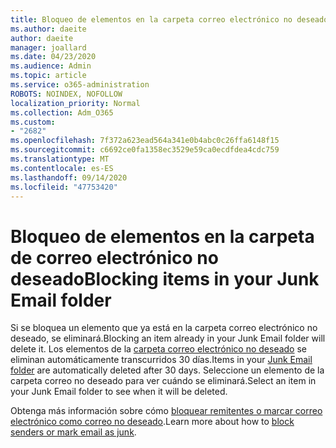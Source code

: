 ```yaml
---
title: Bloqueo de elementos en la carpeta correo electrónico no deseado
ms.author: daeite
author: daeite
manager: joallard
ms.date: 04/23/2020
ms.audience: Admin
ms.topic: article
ms.service: o365-administration
ROBOTS: NOINDEX, NOFOLLOW
localization_priority: Normal
ms.collection: Adm_O365
ms.custom:
- "2682"
ms.openlocfilehash: 7f372a623ead564a341e0b4abc0c26ffa6148f15
ms.sourcegitcommit: c6692ce0fa1358ec3529e59ca0ecdfdea4cdc759
ms.translationtype: MT
ms.contentlocale: es-ES
ms.lasthandoff: 09/14/2020
ms.locfileid: "47753420"
---
```

# <a name="blocking-items-in-your-junk-email-folder"></a><span data-ttu-id="45211-102">Bloqueo de elementos en la carpeta de correo electrónico no deseado</span><span class="sxs-lookup"><span data-stu-id="45211-102">Blocking items in your Junk Email folder</span></span>

<span data-ttu-id="45211-103">Si se bloquea un elemento que ya está en la carpeta correo electrónico no deseado, se eliminará.</span><span class="sxs-lookup"><span data-stu-id="45211-103">Blocking an item already in your Junk Email folder will delete it.</span></span> <span data-ttu-id="45211-104">Los elementos de la [carpeta correo electrónico no deseado](https://outlook.live.com/mail/junkemail) se eliminan automáticamente transcurridos 30 días.</span><span class="sxs-lookup"><span data-stu-id="45211-104">Items in your [Junk Email folder](https://outlook.live.com/mail/junkemail) are automatically deleted after 30 days.</span></span> <span data-ttu-id="45211-105">Seleccione un elemento de la carpeta correo no deseado para ver cuándo se eliminará.</span><span class="sxs-lookup"><span data-stu-id="45211-105">Select an item in your Junk Email folder to see when it will be deleted.</span></span>

<span data-ttu-id="45211-106">Obtenga más información sobre cómo [bloquear remitentes o marcar correo electrónico como correo no deseado](https://support.office.com/article/a3ece97b-82f8-4a5e-9ac3-e92fa6427ae4).</span><span class="sxs-lookup"><span data-stu-id="45211-106">Learn more about how to [block senders or mark email as junk](https://support.office.com/article/a3ece97b-82f8-4a5e-9ac3-e92fa6427ae4).</span></span>